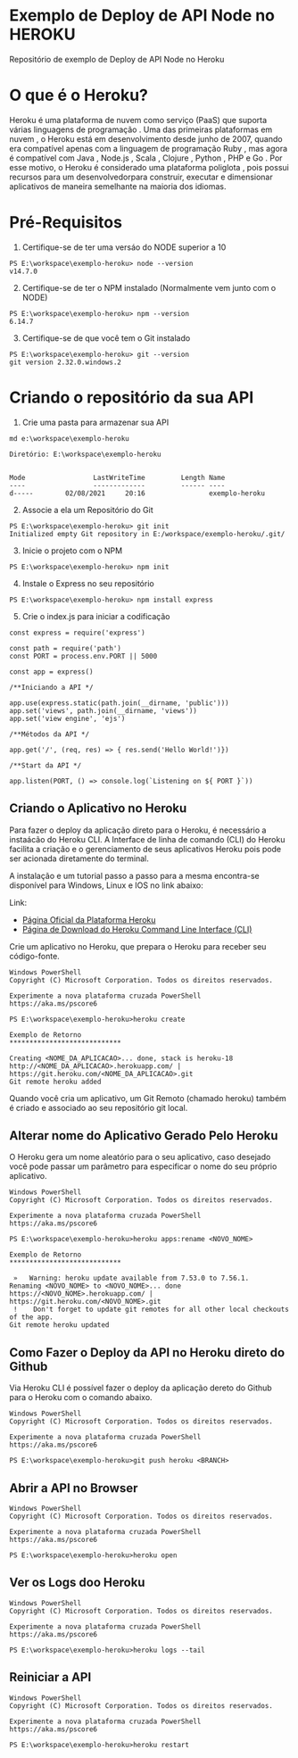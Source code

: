 # Exemplo de Deploy de API Node no HEROKU

Repositório de exemplo de Deploy de API Node no Heroku

# O que é o Heroku?

Heroku é uma plataforma de nuvem como serviço (PaaS) que suporta várias linguagens de programação . Uma das primeiras plataformas em nuvem , o Heroku está em desenvolvimento desde junho de 2007, quando era compatível apenas com a linguagem de programação Ruby , mas agora é compatível com Java , Node.js , Scala , Clojure , Python , PHP e Go . Por esse motivo, o Heroku é considerado uma plataforma poliglota , pois possui recursos para um desenvolvedorpara construir, executar e dimensionar aplicativos de maneira semelhante na maioria dos idiomas.

# Pré-Requisitos

1. Certifique-se de ter uma versáo do NODE superior a 10

```
PS E:\workspace\exemplo-heroku> node --version
v14.7.0
```

2. Certifique-se de ter o NPM instalado (Normalmente vem junto com o NODE)

```
PS E:\workspace\exemplo-heroku> npm --version
6.14.7
```

3. Certifique-se de que você tem o Git instalado

```
PS E:\workspace\exemplo-heroku> git --version
git version 2.32.0.windows.2
```

# Criando o repositório da sua API

1. Crie uma pasta para armazenar sua API 

```
md e:\workspace\exemplo-heroku

Diretório: E:\workspace\exemplo-heroku


Mode                 LastWriteTime         Length Name
----                 -------------         ------ ----
d-----        02/08/2021     20:16                exemplo-heroku

```

2. Associe a ela um Repositório do Git

```
PS E:\workspace\exemplo-heroku> git init
Initialized empty Git repository in E:/workspace/exemplo-heroku/.git/
```

3. Inicie o projeto com o NPM

```
PS E:\workspace\exemplo-heroku> npm init
```
4. Instale o Express no seu repositório

```
PS E:\workspace\exemplo-heroku> npm install express
```
5. Crie o index.js para iniciar a codificação

```
const express = require('express')

const path = require('path')
const PORT = process.env.PORT || 5000

const app = express()

/**Iniciando a API */

app.use(express.static(path.join(__dirname, 'public')))
app.set('views', path.join(__dirname, 'views'))
app.set('view engine', 'ejs')

/**Métodos da API */

app.get('/', (req, res) => { res.send('Hello World!')})

/**Start da API */

app.listen(PORT, () => console.log(`Listening on ${ PORT }`))
```

## Criando o Aplicativo no Heroku

Para fazer o deploy da aplicação direto para o Heroku, é necessário a instaácão do Heroku CLI. A Interface de linha de comando (CLI) do Heroku facilita a criação e o gerenciamento de seus aplicativos Heroku pois pode ser acionada diretamente do terminal.

A instalação e um tutorial passo a passo para a mesma encontra-se disponível para Windows, Linux e IOS no link abaixo:

Link:

* [Página Oficial da Plataforma Heroku](https://www.heroku.com/)
* [Página de Download do Heroku Command Line Interface (CLI)](https://devcenter.heroku.com/articles/heroku-cli)

Crie um aplicativo no Heroku, que prepara o Heroku para receber seu código-fonte.

```
Windows PowerShell
Copyright (C) Microsoft Corporation. Todos os direitos reservados.

Experimente a nova plataforma cruzada PowerShell https://aka.ms/pscore6

PS E:\workspace\exemplo-heroku>heroku create

Exemplo de Retorno
****************************

Creating <NOME_DA_APLICACAO>... done, stack is heroku-18
http://<NOME_DA_APLICACAO>.herokuapp.com/ | https://git.heroku.com/<NOME_DA_APLICACAO>.git
Git remote heroku added

```

Quando você cria um aplicativo, um Git Remoto (chamado heroku) também é criado e associado ao seu repositório git local.

## Alterar nome do Aplicativo Gerado Pelo Heroku

O Heroku gera um nome aleatório para o seu aplicativo, caso desejado você pode passar um parâmetro para especificar o nome do seu próprio aplicativo.

```
Windows PowerShell
Copyright (C) Microsoft Corporation. Todos os direitos reservados.

Experimente a nova plataforma cruzada PowerShell https://aka.ms/pscore6

PS E:\workspace\exemplo-heroku>heroku apps:rename <NOVO_NOME>

Exemplo de Retorno
****************************

 »   Warning: heroku update available from 7.53.0 to 7.56.1.
Renaming <NOVO_NOME> to <NOVO_NOME>... done
https://<NOVO_NOME>.herokuapp.com/ | https://git.heroku.com/<NOVO_NOME>.git
 !    Don't forget to update git remotes for all other local checkouts of the app.
Git remote heroku updated

```
## Como Fazer o Deploy da API no Heroku direto do Github

Via Heroku CLI é possível fazer o deploy da aplicação dereto do Github para o Heroku com o comando abaixo.

```
Windows PowerShell
Copyright (C) Microsoft Corporation. Todos os direitos reservados.

Experimente a nova plataforma cruzada PowerShell https://aka.ms/pscore6

PS E:\workspace\exemplo-heroku>git push heroku <BRANCH>
```

## Abrir a API no Browser

```
Windows PowerShell
Copyright (C) Microsoft Corporation. Todos os direitos reservados.

Experimente a nova plataforma cruzada PowerShell https://aka.ms/pscore6

PS E:\workspace\exemplo-heroku>heroku open
```

## Ver os Logs doo Heroku

```
Windows PowerShell
Copyright (C) Microsoft Corporation. Todos os direitos reservados.

Experimente a nova plataforma cruzada PowerShell https://aka.ms/pscore6

PS E:\workspace\exemplo-heroku>heroku logs --tail
```

## Reiniciar a API

```
Windows PowerShell
Copyright (C) Microsoft Corporation. Todos os direitos reservados.

Experimente a nova plataforma cruzada PowerShell https://aka.ms/pscore6

PS E:\workspace\exemplo-heroku>heroku restart
```
